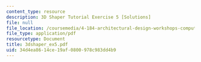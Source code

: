 ```yaml
---
content_type: resource
description: 3D Shaper Tutorial Exercise 5 [Solutions]
file: null
file_location: /coursemedia/4-184-architectural-design-workshops-computational-design-for-housing-spring-2002/34d4ea8614ce19af0800978c983dd4b9_3dshaper_ex5.pdf
file_type: application/pdf
resourcetype: Document
title: 3dshaper_ex5.pdf
uid: 34d4ea86-14ce-19af-0800-978c983dd4b9
---
```


